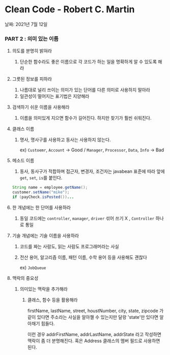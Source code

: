 # Clean Code - Robert C. Martin

날짜: 2021년 7월 12일

### PART 2 : 의미 있는 이름

1. 의도를 분명히 밝혀라
    1. 단순한 함수라도 좋은 이름으로 각 코드가 하는 일을 명확하게 알 수 있도록 해라
2. 그릇된 정보를 피하라
    1. 나름대로 널리 쓰이는 의미가 있는 단어를 다른 의미로 사용하지 말아라
    2. 일관성이 떨어지는 표기법은 지양해라
3. 검색하기 쉬운 이름을 사용해라
    1. 이름을 의미있게 지으면 함수가 길어진다. 하지만 찾기가 훨씬 쉬워진다.
4. 클래스 이름
    1. 명사, 명사구를 사용하고 동사는 사용하지 않는다.

        ex) `Custoemr`, `Account` → Good / `Manager`, `Processor`, `Data`, `Info` → Bad

5. 메소드 이름
    1. 동사, 동사구가 적합하며 접근자, 변경자, 조건자는 javabean 표준에 따라 앞에 `get`, `set`, `is`를 붙인다.

    ```java
    String name = employee.getName();
    customer.setName("mike");
    if (payCheck.isPosted())...
    ```

6. 한 개념에는 한 단어를 사용하라
    1. 동일 코드에는 `controller`, `manager`, `driver` 섞어 쓰기 X , `Controller` 하나로 통일
7. 기술 개념에는 기술 이름을 사용하라
    1. 코드를 짜는 사람도, 읽는 사람도 프로그래머라는 사실
    2. 전산 용어, 알고리즘 이름, 패턴 이름, 수학 용어 등을 사용해도 괜찮다

        ex) `JobQueue`

8. 맥락의 중요성
    1. 의미있는 맥락을 추가해라
        1. 클래스, 함수 등을 활용해라

            firstName, lastName, street, houstNumber, city, state, zipcode 가 같이 있다면 주소라는 사실을 알아챌 수 있는지만 달랑 'state'만 있다면 알아채기 힘들다.

            이런 경우 addrFirstName, addrLastName, addrState 라고 작성하면 맥락이 좀 더 분명해진다. 혹은 Address 클래스의 멤버 필드로 사용하면 된다.